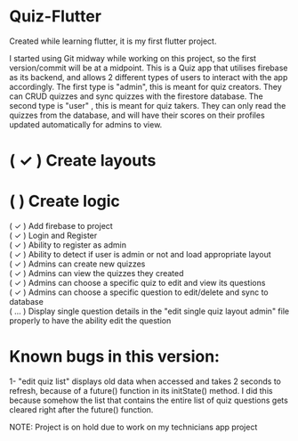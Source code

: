 # Quiz-Flutter
Created while learning flutter, it is my first flutter project.

I started using Git midway while working on this project, so the first version/commit will be at a midpoint.
This is a Quiz app that utilises firebase as its backend, and allows 2 different types of users to interact with the app accordingly. The first type is "admin", this is meant for quiz creators. They can CRUD quizzes and sync quizzes with the firestore database. The second type is "user" , this is meant for quiz takers. They can only read the quizzes from the database, and will have their scores on their profiles updated automatically for admins to view.

# ( ✓ ) Create layouts

# (  ) Create logic

( ✓ ) Add firebase to project<br />
( ✓ ) Login and Register<br />
( ✓ ) Ability to register as admin<br />
( ✓ ) Ability to detect if user is admin or not and load appropriate layout<br />
( ✓ ) Admins can create new quizzes<br />
( ✓ ) Admins can view the quizzes they created<br />
( ✓ ) Admins can choose a specific quiz to edit and view its questions<br />
( ✓ ) Admins can choose a specific question to edit/delete and sync to database<br />
( ... ) Display single question details in the "edit single quiz layout admin" file properly to have the ability  edit the question<br />


# Known bugs in this version:

1- "edit quiz list" displays old data when accessed and takes 2 seconds to refresh, because of a future() function in its initState() method. I did this because somehow the list that contains the entire list of quiz questions gets cleared right after the future() function.

NOTE: Project is on hold due to work on my technicians app project
